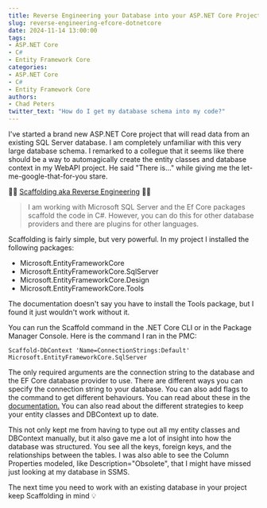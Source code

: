```yaml
---
title: Reverse Engineering your Database into your ASP.NET Core Project
slug: reverse-engineering-efcore-dotnetcore
date: 2024-11-14 13:00:00
tags:
- ASP.NET Core
- C#
- Entity Framework Core
categories:
- ASP.NET Core
- C#
- Entity Framework Core
authors: 
- Chad Peters
twitter_text: "How do I get my database schema into my code?"
---
```


I've started a brand new ASP.NET Core project that will read data from an existing SQL Server database. I am completely unfamiliar with this very large database schema. I remarked to a collegue that it seems like there should be a way to automagically create the entity classes and database context in my WebAPI project. He said "There is..." while giving me the let-me-google-that-for-you stare.

🎉🎉 [Scaffolding aka Reverse Engineering](https://learn.microsoft.com/en-us/ef/core/managing-schemas/scaffolding/) 🎉🎉

> I am working with Microsoft SQL Server and the Ef Core packages scaffold the code in C#. However, you can do this for other database providers and there are plugins for other languages. 

Scaffolding is fairly simple, but very powerful. In my project I installed the following packages:

- Microsoft.EntityFrameworkCore
- Microsoft.EntityFrameworkCore.SqlServer
- Microsoft.EntityFrameworkCore.Design
- Microsoft.EntityFrameworkCore.Tools

The documentation doesn't say you have to install the Tools package, but I found it just wouldn't work without it. 

You can run the Scaffold command in the .NET Core CLI or in the Package Manager Console. Here is the command I ran in the PMC:

`Scaffold-DbContext 'Name=ConnectionStrings:Default' Microsoft.EntityFrameworkCore.SqlServer`

The only required arguments are the connection string to the database and the EF Core database provider to use. There are different ways you can specify the connection string to your database. You can also add flags to the command to get different behaviours. You can read about these in the [documentation.](https://learn.microsoft.com/en-us/ef/core/managing-schemas/scaffolding/) You can also read about the different strategies to keep your entity classes and DBContext up to date. 

This not only kept me from having to type out all my entity classes and DBContext manually, but it also gave me a lot of insight into how the database was structured. You see all the keys, foreign keys, and the relationships between the tables. I was also able to see the Column Properties modeled, like Description="Obsolete", that I might have missed just looking at my database in SSMS. 

The next time you need to work with an existing database in your project keep Scaffolding in mind 💡
